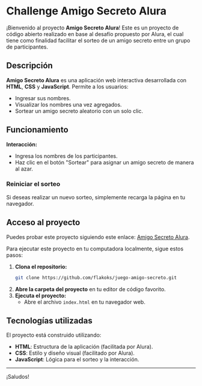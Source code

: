# Challenge Amigo Secreto Alura

¡Bienvenido al proyecto **Amigo Secreto Alura**! Este es un proyecto de código abierto realizado en base al desafío propuesto por Alura, el cual tiene como finalidad facilitar el sorteo de un amigo secreto entre un grupo de participantes.

##  Descripción

**Amigo Secreto Alura** es una aplicación web interactiva desarrollada con **HTML**, **CSS** y **JavaScript**. Permite a los usuarios:

- Ingresar sus nombres.
- Visualizar los nombres una vez agregados.
- Sortear un amigo secreto aleatorio con un solo clic.

## Funcionamiento

**Interacción:**
- Ingresa los nombres de los participantes.
- Haz clic en el botón "Sortear" para asignar un amigo secreto de manera al azar.

### Reiniciar el sorteo
Si deseas realizar un nuevo sorteo, simplemente recarga la página en tu navegador.

##  Acceso al proyecto
Puedes probar este proyecto siguiendo este enlace: [Amigo Secreto Alura](https://github.com/flakoks/juego-amigo-secreto.git).

Para ejecutar este proyecto en tu computadora localmente, sigue estos pasos:

1. **Clona el repositorio:**
   ```bash
   git clone https://github.com/flakoks/juego-amigo-secreto.git
   ```
2. **Abre la carpeta del proyecto** en tu editor de código favorito.
3. **Ejecuta el proyecto:**
   - Abre el archivo `index.html` en tu navegador web.


##  Tecnologías utilizadas

El proyecto está construido utilizando:

- **HTML**: Estructura de la aplicación (facilitada por Alura).
- **CSS**: Estilo y diseño visual (facilitado por Alura).
- **JavaScript**: Lógica para el sorteo y la interacción.

---

¡Saludos!
